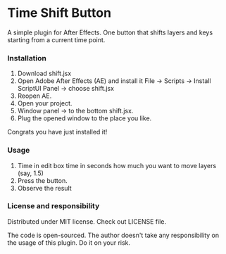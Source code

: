 # Time Shift Button

A simple plugin for After Effects. One button that shifts layers and keys starting from a current time point. 

### Installation

1. Download shift.jsx
2. Open Adobe After Effects (AE) and install it File -> Scripts -> Install ScriptUI Panel -> choose shift.jsx
3. Reopen AE.
4. Open your project.
5. Window panel -> to the bottom shift.jsx.
6. Plug the opened window to the place you like.

Congrats you have just installed it!

### Usage

1. Time in edit box time in seconds how much you want to move layers (say, 1.5)
2. Press the button.
3. Observe the result

### License and responsibility

Distributed under MIT license. Check out LICENSE file. 

The code is open-sourced. The author doesn't take any responsibility on the usage of this plugin. Do it on your risk.
